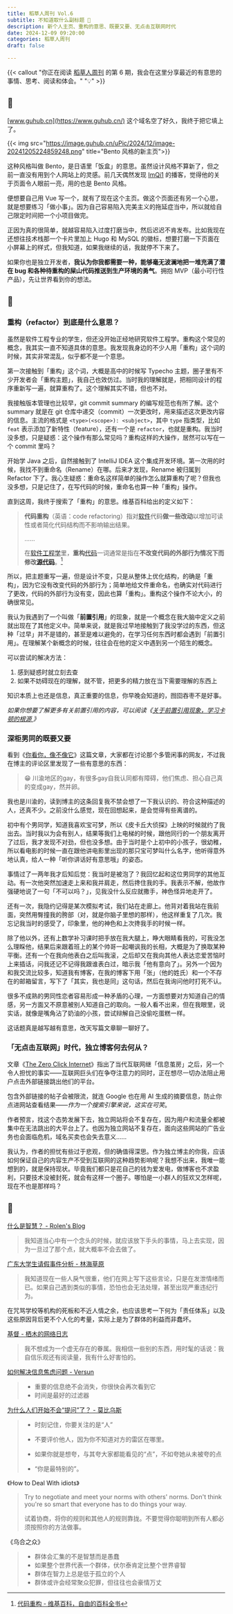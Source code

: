 ```yaml
---
title: 稻草人周刊 Vol.6
subtitle: 不知道取什么副标题 🤷
description: 新个人主页、重构的意思、既要又要、无点击互联网时代
date: 2024-12-09 09:20:00
categories: 稻草人周刊
draft: false

---
```


{{< callout "你正在阅读 [稻草人周刊](/categories/稻草人周刊/) 的第 6 期，我会在这里分享最近的有意思的事情、思考、阅读和体会。" "💡" >}}

<!--more-->

## 🏃

[www.guhub.cn](https://www.guhub.cn/) 这个域名空了好久，我终于把它填上了。

{{< img src="https://image.guhub.cn/uPic/2024/12/image-20241205224859248.png" title="Bento 风格的新主页">}}

这种风格叫做 Bento，是日语里「饭盒」的意思。虽然设计风格不算新了，但之前一直没有用到个人网站上的灵感。前几天偶然发现 [ImQi1](https://imqi1.com/about) 的播客，觉得他的关于页面令人眼前一亮，用的也是 Bento 风格。

便想要自己用 Vue 写一个，就有了现在这个主页。做这个页面还有另一个心思，就是想要练习「做小事」。因为自己容易陷入完美主义的拖延症当中，所以就给自己限定时间把一个小项目做完。

正因为真的很简单，就越容易陷入过度打磨当中，然后迟迟不肯发布。比如我现在还想往技术栈那一个卡片里加上 Hugo 和 MySQL 的徽标，想要打磨一下页面在小屏幕上的样式，但我知道，如果我继续的话，我就停不下来了。

如果你也是独立开发者，**我认为你我都需要一种，能够毫无波澜地把一堆充满了潜在 bug 和各种待重构的屎山代码推送到生产环境的勇气**。拥抱 MVP（最小可行性产品），先让世界看到你的想法。

## 🤔

### 重构（refactor）到底是什么意思？

虽然是软件工程专业的学生，但还没开始正经地研究软件工程学。重构这个常见的概念，我其实一直不知道具体的意思。我发现我身边的不少人用「重构」这个词的时候，其实非常混乱，似乎都不是一个意思。

第一次接触到「重构」这个词，大概是高中的时候写 Typecho 主题，圈子里有不少开发者会「重构主题」，我自己也效仿过。当时我的理解就是，把相同设计的程序重新写一遍，就算重构了。这个理解其实不错，但也不对。

我接触版本管理也比较早，git commit summary 的编写规范也有所了解。这个 summary 就是在 git 仓库中递交（commit）一次更改时，用来描述这次更改内容的信息。主流的格式是 `<type>(<scope>): <subject>`，其中 `type` 指类型，比如 `feat` 表示添加了新特性（feature），还有一个是 `refactor`，也就是重构。我当时没多想，只是疑惑：这个操作有那么常见吗？重构这样的大操作，居然可以写在一个 commit 里吗？

开始学 Java 之后，自然接触到了 IntelliJ IDEA 这个集成开发环境。第一次用的时候，我找不到重命名（Rename）在哪。后来才发现，Rename 被归属到 Refactor 下了。我心生疑惑：重命名这样简单的操作怎么就算重构了呢？但我也没多想，只是记住了，在写代码的时候，重命名也算一种「重构」操作。

直到这周，我终于搜索了「重构」的意思。维基百科给出的定义如下：

> **代码重构**（英语：code refactoring）指对[软件](https://zh.wikipedia.org/wiki/%E8%BD%AF%E4%BB%B6)代码**做一些改动**以增加可读性或者简化代码结构而不影响输出结果。
>
> ……
>
> 在[软件工程学](https://zh.wikipedia.org/wiki/%E8%BD%AF%E4%BB%B6%E5%B7%A5%E7%A8%8B%E5%AD%A6)里，**重构**[代码](https://zh.wikipedia.org/wiki/%E4%BB%A3%E7%A0%81)一词通常是指在**不改变代码的外部行为情况下而修改[源代码](https://zh.wikipedia.org/wiki/%E6%BA%90%E4%BB%A3%E7%A0%81)**。[^1]

所以，把主题重写一遍，但是设计不变，只是从整体上优化结构，的确是「重构」，因为它没有改变代码的外部行为；简单地给文件重命名，也确实对代码进行了更改，代码的外部行为没有变，因此也算「重构」。重构这个操作不论大小，的确很常见。

我认为我遇到了一个叫做「**前置引用**」的现象，就是一个概念在我大脑中定义之前就出现在了其他定义中。简单来说，就是我过早地接触到了我没学过的东西，但这种「过早」并不是错的，甚至是难以避免的，在学习任何东西时都会遇到「前置引用」。在理解某个新概念的时候，往往会在他的定义中遇到另一个陌生的概念。

可以尝试的解决方法：

1. 感到疑惑时就立刻去查
2. 如果不妨碍现在的理解，就不管，把更多的精力放在当下需要理解的东西上

知识本质上也还是信息，真正重要的信息，你早晚会知道的，囫囵吞枣不是好事。

*如果你想要了解更多有关前置引用的内容，可以阅读《[关于前置引用现象，学习卡顿的根源 ](https://sspai.com/post/93798)》*

### 深柜男同的既要又要

看到《[你看你，像不像它](https://ihaihe.cn/2796.htm)》这篇文章，大家都在讨论那个多管闲事的网友，不过我在博主的评论区里发现了一些有意思的东西：

> 😁 川渝地区的gay，有很多gay自我认同都有障碍，他们焦虑、担心自己真的变成gay，然并卵。

我也是川渝的，读到博主的这条回复我不禁会想了一下我认识的、符合这种描述的人，还真不少。之前没什么感觉，现在回想起来，是会觉得有些离谱的。

初中有个男同学，知道我喜欢宝可梦，所以《皮卡丘大侦探》上映的时候就约了我出去。当时我以为会有别人，结果等我们上电梯的时候，跟他同行的一个朋友离开了过后，我才发现不对劲，但也没多想。由于当时是个上初中的小孩子，很幼稚，所以看电影的时候一直在跟他讲电影里出现的那只宝可梦叫什么名字，他听得意外地认真，给人一种「听你讲话好有意思哦」的姿态。

事情过了一两年我才后知后觉：我当时是被泡了？我回忆起和这位男同学的其他互动。有一次他突然加速走上来和我并肩走，然后搀住我的手。我表示不解，他故作强硬地说了一句「不可以吗？」，见我没什么反应就撒手，神色怪异地走开了。

还有一次，我隐约记得是某次模拟考试，我们站在走廊上。他背对着我站在我前面，突然用臀撞我的胯部（对，就是你脑子里想的那样），他这样重复了几次。我忘记我当时的感受了，印象里，他的神色和上次搀我手的时候一样。

除了他以外，还有上数学补习课时把手放在我大腿上，睁大眼睛看我的，可我没怎么理睬他，结果后来跟着班上的某个帅哥一起嘲讽我的长相，大概是为了换取某种平衡。还有一个在我向他表白之后叫我滚，之后却又在我向其他人表达恋爱苦恼时上来插话，问我还记不记得我跟谁表白过，暗示我「他有意向了」。另外一个因为和我交流比较多，知道我有博客，在我的博客下用「张」（他的姓氏）和一个不存在的邮箱留言，写下了「其实，我也是同」这句话，然后在我询问他时打死不认。

很多不成熟的男同性恋者容易形成一种矛盾的心理，一方面想要对方知道自己的情感，另一方面又不原意被别人知道自己的取向。一般人看不出来，但在我眼里，说实话，就像是嘴角沾了奶油的小孩，尝试辩解自己没偷吃蛋糕一样。

这话题真是越写越有意思，改天写篇文章聊一聊好了。

### 「无点击互联网」时代，独立博客何去何从？

文章《[The Zero Click Internet](https://www.techspot.com/article/2908-the-zero-click-internet/#google_vignette)》指出了当代互联网继「信息茧房」之后，另一个令人担忧的事实——互联网巨头们在争夺注意力的同时，正在想尽一切办法阻止用户点击外部链接跳出他们的平台。

包含外部链接的帖子会被限流，就连 Google 也在用 AI 生成的摘要信息，防止你点进网站查看结果——*作为一个搜索引擎来说，这实在可笑*。

作者预言，找这个态势发展下去，独立网站将会不复存在，因为用户和流量全都被集中在无法跳出的大平台上了。也因为独立网站不复存在，面向这些网站的广告业务也会面临危机，域名买卖也会失去意义…… 

我认为，作者的担忧有些过于悲观，但的确值得深思。作为独立博主的你我，应该如何保证自己的内容生产不受到互联网的这种趋势影响呢？我想不出来，我唯一能想到的，就是保持现状。毕竟我们都只是花自己的钱为爱发电，做博客也不求盈利，只要技术没被封死，就会有这样一个圈子。哪怕是一小群人的狂欢又怎样呢，现在不也是那样吗？

## 📒

[什么是智慧？ - Rolen's Blog](https://rolen.wiki/what-is-wisdom/)

> 我知道当心中有一个念头的时候，就应该放下手头的事情，马上去实现，因为一旦过了那个点，就大概率不会去做了。

[广东大学生请假事件分析 - 林海草原](https://lhcy.org/archives/guang-dong-da-xue-sheng-qing-jia-shi-jian-fen-xi.html)

> 我知道现在一些人戾气很重，他们在网上写下这些言论，只是在发泄情绪而已。如果自己遇到类似的事情，恐怕也会无法处理，甚至出现严重违纪行为。

在咒骂学校等机构的死板和不近人情之余，也应该思考一下何为「责任体系」以及这些原因背后更不个人化的考量，实际上是为了群体的利益而非蠢坏。

[基督 - 栖木的网络日志](https://blog.thedoga.tech/archives/24/)

> 我不想成为一个虚无存在的眷属。我相信一些别的东西，用时髦的话说：我自信乐观还有阅读量，我有什么好害怕的。

[如何解决信息焦虑问题 - Versun](https://versun.me/blog/如何解决信息焦虑问题/)

> - 重要的信息绝不会消失，你很快会再次看到它
> - 时间是最好的过滤器

[为什么人们开始不会“提问”了？ - 莫比乌斯](https://onojyun.com/2024/12/03/为什么人们开始不会提问了？/)

> - 时刻记住，你要关注的是“人”
>
> - 不要评价他人，因为你不知道对方的雷区在哪里。
>
> - 如果你就是想夸，与其夸大家都能看见的“点”，不如夸她从未被夸的点
>
> - “你是最特别的”。

《How to Deal With idiots》

> Try to negotiate and meet your norms with others' norms. Don't think you're so smart that everyone has to do things your way.
>
> 试着协商，将你的规则和其他人的规则靠拢。不要觉得你聪明到所有人都必须按照你的方法做事。

《乌合之众》

> - 群体会汇集的不是智慧而是愚蠢
> - 如果整个世界代表一个群体，伏尔泰肯定比整个世界睿智
> - 群体在智力上总是低于孤立的个人
> - 群体或许会经常聚众犯罪，但往往也会豪情万丈

[^1]: [代码重构 - 维基百科，自由的百科全书](https://zh.wikipedia.org/wiki/代码重构)
